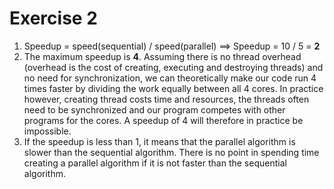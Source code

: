 # Exercise 2

1. Speedup = speed(sequential) / speed(parallel) ==> Speedup = 10 / 5 = **2**
2. The maximum speedup is **4**. Assuming there is no thread overhead (overhead is the cost of creating, executing and destroying threads) and no need for synchronization, we can theoretically make our code run 4 times faster by dividing the work equally between all 4 cores. In practice however, creating thread costs time and resources, the threads often need to be synchronized and our program competes with other programs for the cores. A speedup of 4 will therefore in practice be impossible.
3. If the speedup is less than 1, it means that the parallel algorithm is slower than the sequential algorithm. There is no point in spending time creating a parallel algorithm if it is not faster than the sequential algorithm.
